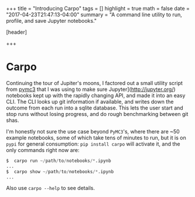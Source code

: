 +++
title = "Introducing Carpo"
tags = []
highlight = true
math = false
date = "2017-04-23T21:47:13-04:00"
summary = "A command line utility to run, profile, and save Jupyter notebooks."

[header]

+++


# Carpo

Continuing the tour of Jupiter's moons, I factored out a small utility script from [pymc3](https://pymc-devs.github.io/pymc3/) that I was using to make sure Jupyter](http://jupyter.org/) notebooks kept up with the rapidly changing API, and made it into an easy CLI.  The CLI looks up git information if available, and writes down the outcome from each run into a sqlite database.  This lets the user start and stop runs without losing progress, and do rough benchmarking between git shas.

I'm honestly not sure the use case beyond `PyMC3`'s, where there are ~50 example notebooks, some of which take tens of minutes to run, but it is on `pypi` for general consumption:  `pip install carpo` will activate it, and the only commands right now are:

```python
$  carpo run ~/path/to/notebooks/*.ipynb
...
$  carpo show ~/path/to/notebooks/*.ipynb
...
```
Also use `carpo --help` to see details.
